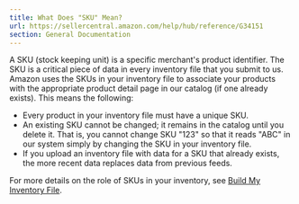 ```yaml
---
title: What Does "SKU" Mean?
url: https://sellercentral.amazon.com/help/hub/reference/G34151
section: General Documentation
---
```


A SKU (stock keeping unit) is a specific merchant's product identifier. The
SKU is a critical piece of data in every inventory file that you submit to us.
Amazon uses the SKUs in your inventory file to associate your products with
the appropriate product detail page in our catalog (if one already exists).
This means the following:

  * Every product in your inventory file must have a unique SKU.
  * An existing SKU cannot be changed; it remains in the catalog until you delete it. That is, you cannot change SKU "123" so that it reads "ABC" in our system simply by changing the SKU in your inventory file. 
  * If you upload an inventory file with data for a SKU that already exists, the more recent data replaces data from previous feeds.

For more details on the role of SKUs in your inventory, see [Build My
Inventory File](/gp/help/581).

